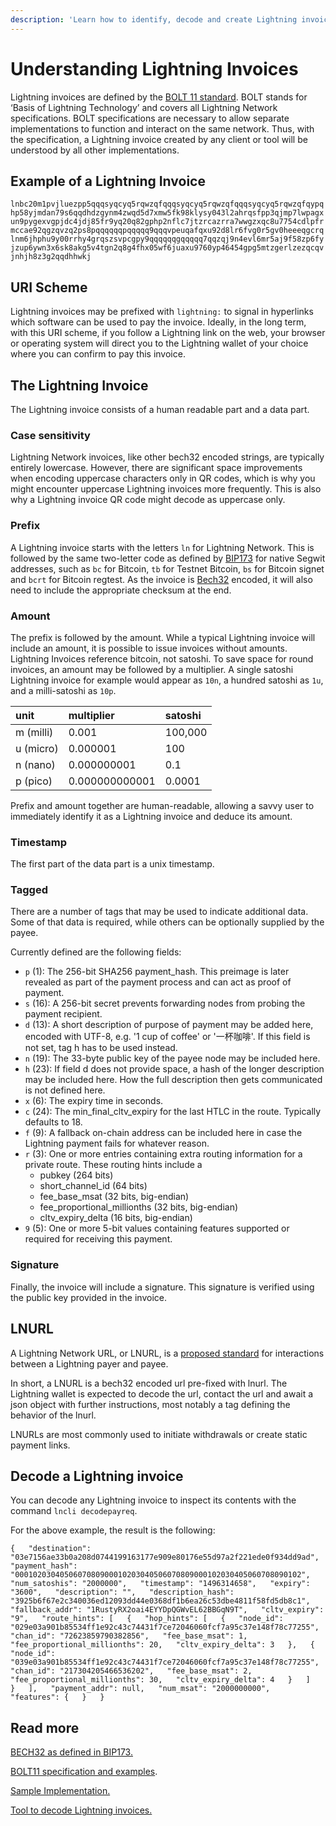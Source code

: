 ```yaml
---
description: 'Learn how to identify, decode and create Lightning invoices'
---
```


# Understanding Lightning Invoices

Lightning invoices are defined by the [BOLT 11 standard](https://github.com/lightningnetwork/lightning-rfc/blob/master/11-payment-encoding.md). BOLT stands for ‘Basis of Lightning Technology’ and covers all Lightning Network specifications. BOLT specifications are necessary to allow separate implementations to function and interact on the same network. Thus, with the specification, a Lightning invoice created by any client or tool will be understood by all other implementations.

## Example of a Lightning Invoice

`lnbc20m1pvjluezpp5qqqsyqcyq5rqwzqfqqqsyqcyq5rqwzqfqqqsyqcyq5rqwzqfqypqhp58yjmdan79s6qqdhdzgynm4zwqd5d7xmw5fk98klysy043l2ahrqsfpp3qjmp7lwpagxun9pygexvgpjdc4jdj85fr9yq20q82gphp2nflc7jtzrcazrra7wwgzxqc8u7754cdlpfrmccae92qgzqvzq2ps8pqqqqqqpqqqqq9qqqvpeuqafqxu92d8lr6fvg0r5gv0heeeqgcrqlnm6jhphu9y00rrhy4grqszsvpcgpy9qqqqqqgqqqqq7qqzqj9n4evl6mr5aj9f58zp6fyjzup6ywn3x6sk8akg5v4tgn2q8g4fhx05wf6juaxu9760yp46454gpg5mtzgerlzezqcqvjnhjh8z3g2qqdhhwkj`

## URI Scheme

Lightning invoices may be prefixed with `lightning:` to signal in hyperlinks which software can be used to pay the invoice. Ideally, in the long term, with this URI scheme, if you follow a Lightning link on the web, your browser or operating system will direct you to the Lightning wallet of your choice where you can confirm to pay this invoice. 

## The Lightning Invoice

The Lightning invoice consists of a human readable part and a data part.

### Case sensitivity

Lightning Network invoices, like other bech32 encoded strings, are typically entirely lowercase. However, there are significant space improvements when encoding uppercase characters only in QR codes, which is why you might encounter uppercase Lightning invoices more frequently. This is also why a Lightning invoice QR code might decode as uppercase only.

### Prefix

A Lightning invoice starts with the letters `ln` for Lightning Network. This is followed by the same two-letter code as defined by [BIP173](https://github.com/bitcoin/bips/blob/master/bip-0173.mediawiki) for native Segwit addresses, such as `bc` for Bitcoin, `tb` for Testnet Bitcoin, `bs` for Bitcoin signet and `bcrt` for Bitcoin regtest. As the invoice is [Bech32](https://github.com/bitcoin/bips/blob/master/bip-0173.mediawiki) encoded, it will also need to include the appropriate checksum at the end.

### Amount

The prefix is followed by the amount. While a typical Lightning invoice will include an amount, it is possible to issue invoices without amounts. Lightning Invoices reference bitcoin, not satoshi. To save space for round invoices, an amount may be followed by a multiplier. A single satoshi Lightning invoice for example would appear as `10n`, a hundred satoshi as `1u`, and a milli-satoshi as `10p`.

| unit | multiplier | satoshi |
| :--- | :--- | :--- |
| m \(milli\) | 0.001 | 100,000 |
| u \(micro\) | 0.000001 | 100 |
| n \(nano\) | 0.000000001 | 0.1 |
| p \(pico\) | 0.000000000001 | 0.0001 |

Prefix and amount together are human-readable, allowing a savvy user to immediately identify it as a Lightning invoice and deduce its amount.

### Timestamp

The first part of the data part is a unix timestamp.

### Tagged

There are a number of tags that may be used to indicate additional data. Some of that data is required, while others can be optionally supplied by the payee.

Currently defined are the following fields: 

* `p` \(1\): The 256-bit SHA256 payment\_hash. This preimage is later revealed as part of the payment process and can act as proof of payment.
* `s` \(16\): A 256-bit secret prevents forwarding nodes from probing the payment recipient.
* `d` \(13\): A short description of purpose of payment may be added here, encoded with UTF-8, e.g. '1 cup of coffee' or '一杯咖啡'. If this field is not set, tag h has to be used instead.
* `n` \(19\): The 33-byte public key of the payee node may be included here.
* `h` \(23\): If field d does not provide space, a hash of the longer description may be included here. How the full description then gets communicated is not defined here.
* `x` \(6\): The expiry time in seconds.
* `c` \(24\): The min\_final\_cltv\_expiry for the last HTLC in the route. Typically defaults to 18.
* `f` \(9\): A fallback on-chain address can be included here in case the Lightning payment fails for whatever reason.
* `r` \(3\): One or more entries containing extra routing information for a private route. These routing hints include a 
  * pubkey \(264 bits\)
  * short\_channel\_id \(64 bits\)
  * fee\_base\_msat \(32 bits, big-endian\)
  * fee\_proportional\_millionths \(32 bits, big-endian\)
  * cltv\_expiry\_delta \(16 bits, big-endian\)
* `9` \(5\): One or more 5-bit values containing features supported or required for receiving this payment.

### Signature <a id="docs-internal-guid-bf1851de-7fff-593c-551b-0470d2c05dad"></a>

Finally, the invoice will include a signature. This signature is verified using the public key provided in the invoice. 

## LNURL

A Lightning Network URL, or LNURL, is a [proposed standard](https://github.com/fiatjaf/lnurl-rfc) for interactions between a Lightning payer and payee.

In short, a LNURL is a bech32 encoded url pre-fixed with lnurl. The Lightning wallet is expected to decode the url, contact the url and await a json object with further instructions, most notably a tag defining the behavior of the lnurl.

LNURLs are most commonly used to initiate withdrawals or create static payment links.

## Decode a Lightning invoice <a id="docs-internal-guid-8ecef058-7fff-d6ea-2918-35bcc276e339"></a>

You can decode any Lightning invoice to inspect its contents with the command `lncli decodepayreq`.

For the above example, the result is the following:

`{  
    "destination": "03e7156ae33b0a208d0744199163177e909e80176e55d97a2f221ede0f934dd9ad",  
    "payment_hash": "0001020304050607080900010203040506070809000102030405060708090102",  
    "num_satoshis": "2000000",  
    "timestamp": "1496314658",  
    "expiry": "3600",  
    "description": "",  
    "description_hash": "3925b6f67e2c340036ed12093dd44e0368df1b6ea26c53dbe4811f58fd5db8c1",  
    "fallback_addr": "1RustyRX2oai4EYYDpQGWvEL62BBGqN9T",  
    "cltv_expiry": "9",  
    "route_hints": [  
        {  
            "hop_hints": [  
                {  
                    "node_id": "029e03a901b85534ff1e92c43c74431f7ce72046060fcf7a95c37e148f78c77255",  
                    "chan_id": "72623859790382856",  
                    "fee_base_msat": 1,  
                    "fee_proportional_millionths": 20,  
                    "cltv_expiry_delta": 3  
                },  
                {  
                    "node_id": "039e03a901b85534ff1e92c43c74431f7ce72046060fcf7a95c37e148f78c77255",  
                    "chan_id": "217304205466536202",  
                    "fee_base_msat": 2,  
                    "fee_proportional_millionths": 30,  
                    "cltv_expiry_delta": 4  
                }  
            ]  
        }  
    ],  
    "payment_addr": null,  
    "num_msat": "2000000000",  
    "features": {  
    }  
}`

## Read more

[BECH32 as defined in BIP173.](https://github.com/bitcoin/bips/blob/master/bip-0173.mediawiki)

[BOLT11 specification and examples](https://github.com/lightningnetwork/lightning-rfc/blob/master/11-payment-encoding.md).

[Sample Implementation.](https://github.com/rustyrussell/lightning-payencode)

[Tool to decode Lightning invoices.](https://bitcoincore.tech/apps/bolt11-ui/index.html)

